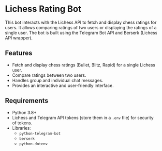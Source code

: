 # Lichess Rating Bot

This bot interacts with the Lichess API to fetch and display chess ratings for users. 
It allows comparing ratings of two users or displaying the ratings of a single user.
The bot is built using the Telegram Bot API and Berserk (Lichess API wrapper).

## Features

- Fetch and display chess ratings (Bullet, Blitz, Rapid) for a single Lichess user.
- Compare ratings between two users.
- Handles group and individual chat messages.
- Provides an interactive and user-friendly interface.

## Requirements

- Python 3.8+
- Lichess and Telegram API tokens (store them in a `.env` file) for security of tokens.
- Libraries:
  - `python-telegram-bot`
  - `berserk`
  - `python-dotenv`


